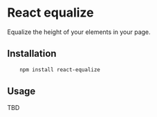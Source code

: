 # React equalize

Equalize the height of your elements in your page.

## Installation

```bash
    npm install react-equalize
```

## Usage

TBD
